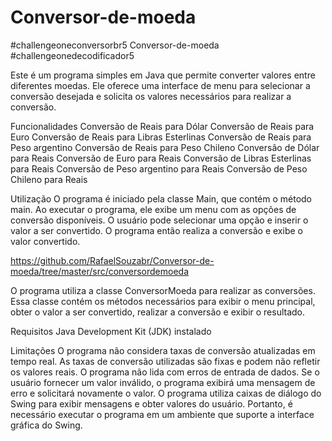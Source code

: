# Conversor-de-moeda
#challengeoneconversorbr5
Conversor-de-moeda
#challengeonedecodificador5

Este é um programa simples em Java que permite converter valores entre diferentes moedas. Ele oferece uma interface de menu para selecionar a conversão desejada e solicita os valores necessários para realizar a conversão.

Funcionalidades Conversão de Reais para Dólar Conversão de Reais para Euro Conversão de Reais para Libras Esterlinas Conversão de Reais para Peso argentino Conversão de Reais para Peso Chileno Conversão de Dólar para Reais Conversão de Euro para Reais Conversão de Libras Esterlinas para Reais Conversão de Peso argentino para Reais Conversão de Peso Chileno para Reais

Utilização O programa é iniciado pela classe Main, que contém o método main. Ao executar o programa, ele exibe um menu com as opções de conversão disponíveis. O usuário pode selecionar uma opção e inserir o valor a ser convertido. O programa então realiza a conversão e exibe o valor convertido.

https://github.com/RafaelSouzabr/Conversor-de-moeda/tree/master/src/conversordemoeda

O programa utiliza a classe ConversorMoeda para realizar as conversões. Essa classe contém os métodos necessários para exibir o menu principal, obter o valor a ser convertido, realizar a conversão e exibir o resultado.

Requisitos Java Development Kit (JDK) instalado

Limitações O programa não considera taxas de conversão atualizadas em tempo real. As taxas de conversão utilizadas são fixas e podem não refletir os valores reais. O programa não lida com erros de entrada de dados. Se o usuário fornecer um valor inválido, o programa exibirá uma mensagem de erro e solicitará novamente o valor. O programa utiliza caixas de diálogo do Swing para exibir mensagens e obter valores do usuário. Portanto, é necessário executar o programa em um ambiente que suporte a interface gráfica do Swing.
